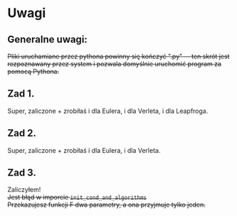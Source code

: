 # Uwagi

## Generalne uwagi:
~~Pliki uruchamiane przez pythona powinny się kończyć ".py" -- ten skrót jest rozpoznawany przez system i pozwala domyślnie uruchomić program za pomocą Pythona.~~

## Zad 1.
Super, zaliczone + zrobiłaś i dla Eulera, i dla Verleta, i dla Leapfroga.

## Zad 2.
Super, zaliczone + zrobiłaś i dla Eulera, i dla Verleta.

## Zad 3.
Zaliczyłem!\
~~Jest błąd w imporcie `init_cond_and_algorithms`~~\
~~Przekazujesz funkcji F dwa parametry, a ona przyjmuje tylko jeden.~~

